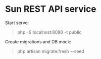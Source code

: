 # Sun REST API service
Start serve:
> php -S localhost:8080 -t public

Create migrations and DB mock:
>php artisan migrate:fresh --seed
